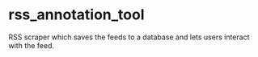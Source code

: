 # rss_annotation_tool
RSS scraper which saves the feeds to a database and lets users interact with the feed.
